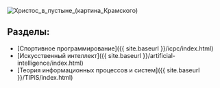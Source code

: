 <div class="progress">
  <div class="progress-bar" role="progressbar" style="width: 25%;" aria-valuenow="25" aria-valuemin="0" aria-valuemax="100"></div>
</div>

 ![Христос_в_пустыне_(картина_Крамского)](https://upload.wikimedia.org/wikipedia/commons/8/8a/Kramskoi_Christ_dans_le_d%C3%A9sert.jpg)


## Разделы:

* [Спортивное программирование]({{ site.baseurl }}/icpc/index.html)
* [Искусственный интеллект]({{ site.baseurl }}/artificial-intelligence/index.html) 
* [Теория информационных процессов и систем]({{ site.baseurl }}/TIPiS/index.html)


